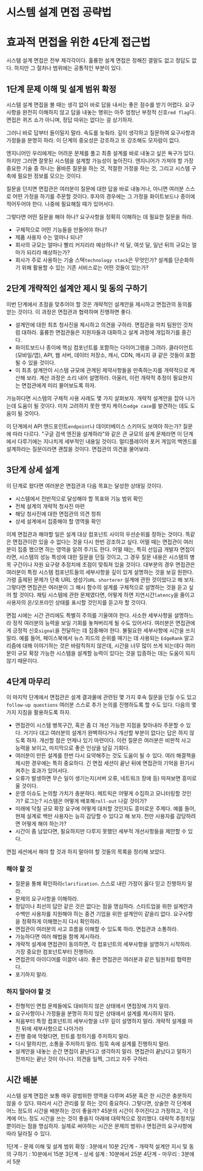 # 시스템 설계 면접 공략법

# 효과적 면접을 위한 4단계 접근법

시스템 설계 면접은 전부 제각각이다. 훌륭한 설계 면접은 정해진 결말도 없고 정답도 없다. 하지만 그 절차나 범위에는 공통적인 부분이 있다.

## 1단계 문제 이해 및 설계 범위 확정

시스템 설계 면접을 볼 때는 생각 없이 바로 답을 내서는 좋은 점수를 받기 어렵다. 요구사항을 완전히 이해하지 않고 답을 내놓는 행위는 아주 엄청난 부정적 신호`red flag`다. 면접은 퀴즈 쇼가 아니며, 정답 따위는 없다는 걸 상기하자.

그러니 바로 답부터 들이밀지 말라. 속도를 늦춰라. 깊이 생각하고 질문하여 요구사항과 가정들을 분명히 하라. 이 단계의 중요성은 강조하고 또 강조해도 모자람이 없다.

엔지니어인 우리에게는 어려운 문제를 풀고 최종 설계를 바로 내놓고 싶은 욕구가 있다. 하지만 그러면 잘못된 시스템을 설계할 가능성이 높아진다. 엔지니어가 가져야 할 가장 중요한 기술 중 하나는 올바른 질문을 하는 것, 적절한 가정을 하는 것, 그리고 시스템 구축에 필요한 정보를 모으는 것이다.

질문을 던지면 면접관은 여러분이 질문에 대한 답을 바로 내놓거나, 아니면 여러분 스스로 어떤 가정을 하기를 주문할 것이다. 후자의 경우에는 그 가정을 화이트보드나 종이에 적어두어야 한다. 나중에 필요해질 때가 있어서다.

그렇다면 어떤 질문을 해야 하나? 요구사항을 정확히 이해하는 데 필요한 질문을 하라.

- 구체적으로 어떤 기능들을 만들어야 하나?
- 제품 사용자 수는 얼마나 되나?
- 회사의 규모는 얼마나 빨리 커지리라 예상하나? 석 달, 여섯 달, 일년 뒤의 규모는 얼마가 되리라 예상하는가?
- 회사가 주로 사용하는 기술 스택`technology stack`은 무엇인가? 설계를 단순화하기 위해 활용할 수 있는 기존 서비스로는 어떤 것들이 있는가?

## 2단계 개략적인 설계안 제시 및 동의 구하기

이번 단계에서 초점을 맞추어야 할 것은 개략적인 설계안을 제시하고 면접관의 동의를 얻는 것이다. 이 과정은 면접관과 협력하며 진행하면 좋다.

- 설계안에 대한 최초 청사진을 제시하고 의견을 구하라. 면접관을 마치 팀원인 것처럼 대하라. 훌륭한 면접관들은 지원자들과 대화하고 설계 과정에 개입하기를 즐긴다.
- 화이트보드나 종이에 핵심 컴포넌트를 포함하는 다이어그램을 그려라. 클라이언트(모바일/앱), API, 웹 서버, 데이터 저장소, 캐시, CDN, 메시지 큐 같은 것들이 포함될 수 있을 것이다.
- 이 최초 설계안이 시스템 규모에 관계된 제약사항들을 만족하는지를 개략적으로 계산해 보라. 계산 과정은 소리 내어 설명하라. 아울러, 이런 개략적 추정이 필요한지는 면접관에게 미리 물어보도록 하자.

가능하다면 시스템의 구체적 사용 사례도 몇 가지 살펴보자. 개략적 설계안을 잡아 나가는데 도움이 될 것이다. 미처 고려하지 못한 엣지 케이스`edge case`를 발견하는 데도 도움이 될 것이다.

이 단계에서 API 엔드포인트`endpoint`나 데이터베이스 스키마도 보여야 하는가? 질문에 따라 다르다. "구글 검색 엔진을 설계하라"와 같은 큰 규모의 설계 문제라면 이 단계에서 다루기에는 지나치게 세부적인 내용일 것이다. 멀티플레이어 포커 게임의 백엔드를 설계하라는 질문이라면 괜찮을 것이다. 면접관의 의견을 물어보라.

## 3단계 상세 설계

이 단계로 왔다면 여러분은 면접관과 다음 목표는 달성한 상태일 것이다.

- 시스템에서 전반적으로 달성해야 할 목표와 기능 범위 확인
- 전체 설계의 개략적 청사진 마련
- 해당 청사진에 대한 면접관의 의견 청취
- 상세 설계에서 집중해야 할 영역들 확인

이제 면접관과 해야할 일은 설계 대상 컴포넌트 사이의 우선순위를 정하는 것이다. 똑같은 면접관이란 있을 수 없다는 것을 다시 한번 강조하고 싶다. 어떨 때는 면접관이 여러분이 집중 했으면 하는 영역을 알려 주기도 한다. 어떨 때는, 특히 선임급 개발자 면접이라면, 시스템의 성능 특성에 대한 질문을 던질 것이고, 그 경우 질문 내용은 시스템의 병목 구간이나 자원 요구량 추정치에 초점이 맞춰져 있을 것이다. 대부분의 경우 면접관은 여러분이 특정 시스템 컴포넌트들의 세부사항을 깊이 있게 설명하는 것을 보길 원한다. 가령 출제된 문제가 단축 URL 생성기`URL shorterer` 설계에 관한 것이었다고 해 보자. 그렇다면 면접관은 여러분이 그 해시 함수의 설계를 구체적으로 설명하는 것을 듣고 싶어 할 것이다. 채팅 시스템에 관한 문제였다면, 어떻게 하면 지연시간`latency`을 줄이고 사용자의 온/오프라인 상태를 표시할 것인지를 듣고자 할 것이다. 

면접 시에는 시간 관리에도 특별히 주의를 기울여야 한다. 사소한 세부사항을 설명하느라 정작 여러분의 능력을 보일 기회를 놓쳐버리게 될 수도 있어서다. 여러분은 면접관에게 긍정적 신호`signal`을 전달하는 데 집중해야 한다. 불필요한 세부사항에 시간을 쓰지 말라. 예를 들어, 페이스북에서 뉴스 피드의 순위를 매기는 데 사용되는 `EdgeRank` 알고리즘에 대해 이야기하는 것은 바람직하지 않은데, 시간을 너무 많이 쓰게 되는데다 여러분이 규모 확장 가능한 시스템을 설계할 능력이 있다는 것을 입증하는 데는 도움이 되지 않기 때문이다.

## 4단계 마무리

이 마지막 단계에서 면접관은 설계 결과물에 관련된 몇 가지 후속 질문을 던질 수도 있고`follow-up questions` 여러분 스스로 추가 논의를 진행하도록 할 수도 있다. 다음의 몇 가지 지침을 활용하도록 하자.

- 면접관이 시스템 병목구간, 혹은 좀 더 개선 가능한 지점을 찾아내라 주문할 수 있다. 거기다 대고 여러분의 설계가 완벽하다거나 개선할 부분이 없다는 답은 하지 않도록 하자. 개선할 점은 언제나 있기 마련이다. 이런 질문은 여러분은 비판적 사고 능력을 보이고, 마지막으로 좋은 인상을 남길 기회다.
- 여러분이 만든 설계를 한번 다시 요약해주는 것도 도움이 될 수 있다. 여러 해결책을 제시한 경우에는 특히 중요하다. 긴 면접 세션이 끝난 뒤에 면접관의 기억을 환기시켜주는 효과가 있어서다.
- 오류가 발생하면 무슨 일이 생기는지(서버 오류, 네트워크 장애 등) 따져보면 흥미로울 것이다.
- 운영 이슈도 논의할 가치가 충분하다. 메트릭은 어떻게 수집하고 모니터링할 것인가? 로그는? 시스템은 어떻게 배포해`roll-out` 나갈 것이가?
- 미래에 닥칠 규모 확장 요구에 어떻게 대처할 것인지도 흥미로운 주제다. 예를 들어, 현재 설계로 백만 사용자는 능히 감당할 수 있다고 해 보자. 천만 사용자를 감당하려면 어떻게 해야 하는가?
- 시간이 좀 남았다면, 필요하지만 다루지 못했던 세부적 개선사항들을 제안할 수 있다.

면접 세션에서 해야 할 것과 하지 말아야 할 것들의 목록을 정리해 보았다.

### 해야 할 것

- 질문을 통해 확인하라`clarification`. 스스로 내린 가정이 옳다 믿고 진행하지 말라.
- 문제의 요구사항을 이해하라.
- 정답이나 최선의 답안 같은 것은 없다는 점을 명심하라. 스타트업을 위한 설계안과 수백만 사용자를 지원해야 하는 중견 기업을 위한 설계안이 같을리 없다. 요구사항을 정확하게 이해했는지 다시 확인하라.
- 면접관이 여러분의 사고 흐름을 이해할 수 있도록 하라. 면접관과 소통하라.
- 가능하다면 여러 해법을 함께 제시하라.
- 개략적 설계에 면접관이 동의하면, 각 컴포넌트의 세부사항을 설명하기 시작하라. 가장 중요한 컴포넌트부터 진행하라.
- 면접관의 아이디어를 이끌어 내라. 좋은 면접관은 여러분과 같은 팀원처럼 협력한다.
- 포기하지 말라.

### 하지 말아야 할 것

- 전형적인 면접 문제들에도 대비하지 않은 상태에서 면접장에 가지 말라.
- 요구사항이나 가정들을 분명히 하지 않은 상태에서 설계를 제시하지 말라.
- 처음부터 특정 컴포넌트의 세부사항을 너무 깊이 설명하지 말라. 개략적 설계를 마친 뒤에 세부사항으로 나아가라
- 진행 중에 막혔다면, 힌트를 청하기를 주저하지 말라.
- 다시 말하지만, 소통을 주저하지 말라. 침묵 속에 설계를 진행하지 말라.
- 설계안을 내놓는 순간 면접이 끝난다고 생각하지 말라. 면접관이 끝났다고 말하기 전까지는 끝난 것이 아니다. 의견을 일찍, 그리고 자주 구하라.

## 시간 배분

시스템 설계 면접은 보통 매우 광범위한 영역을 다루며 45분 혹은 한 시간은 충분하지 않을 수 있다. 따라서 시간 관리를 잘 하는 것이 중요하다. 그렇다면, 상술한 각 단계에 어느 정도의 시간을 배분하는 것이 좋을까? 45분의 시간이 주어진다고 가정하고, 각 단계에 어느 정도 시간을 쓰는 것이 좋을지 아래에 대략적으로 정리했다. 대략적 추정치일 뿐이라는 점을 명심하자. 실제로 써야하는 시간은 문제의 범위나 면접관의 요구사항에 따라 달라질 수 있다.

1단계 - 문제 이해 및 설계 범위 확정 : 3분에서 10분
2단계 - 개략적 설계안 지시 및 동의 구하기 : 10분에서 15분
3단계 - 상세 설계 : 10분에서 25분
4단계 - 마무리 : 3분에서 5분






